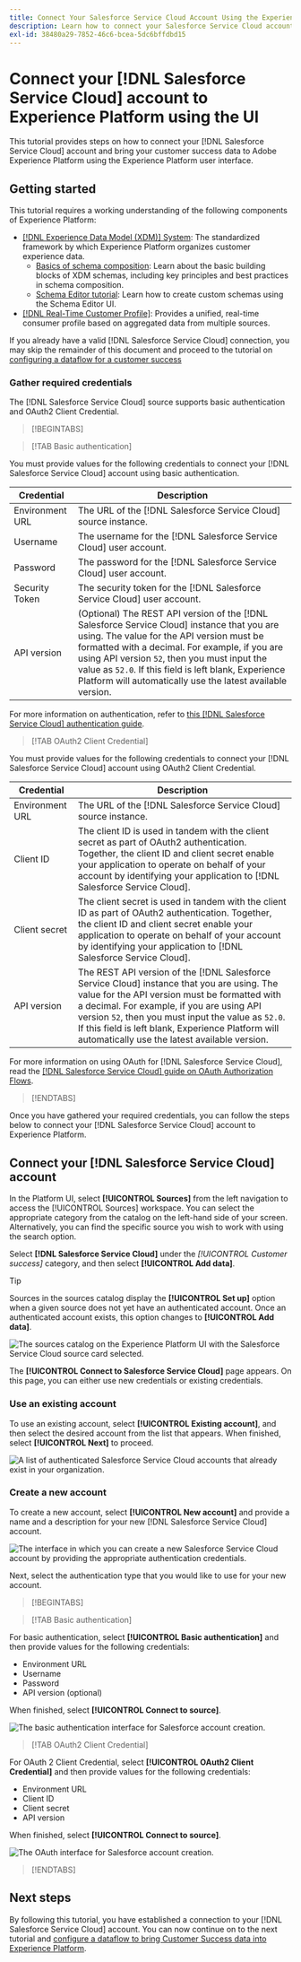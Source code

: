 ```yaml
---
title: Connect Your Salesforce Service Cloud Account Using the Experience Platform User Interface
description: Learn how to connect your Salesforce Service Cloud account and bring your customer success data to Experience Platform using the user interface.
exl-id: 38480a29-7852-46c6-bcea-5dc6bffdbd15
---
```

# Connect your [!DNL Salesforce Service Cloud] account to Experience Platform using the UI

This tutorial provides steps on how to connect your [!DNL Salesforce Service Cloud] account and bring your customer success data to Adobe Experience Platform using the Experience Platform user interface.

## Getting started

This tutorial requires a working understanding of the following components of Experience Platform:

* [[!DNL Experience Data Model (XDM)] System](../../../../../xdm/home.md): The standardized framework by which Experience Platform organizes customer experience data.
    * [Basics of schema composition](../../../../../xdm/schema/composition.md): Learn about the basic building blocks of XDM schemas, including key principles and best practices in schema composition.
    * [Schema Editor tutorial](../../../../../xdm/tutorials/create-schema-ui.md): Learn how to create custom schemas using the Schema Editor UI.
* [[!DNL Real-Time Customer Profile]](../../../../../profile/home.md): Provides a unified, real-time consumer profile based on aggregated data from multiple sources.

If you already have a valid [!DNL Salesforce Service Cloud] connection, you may skip the remainder of this document and proceed to the tutorial on [configuring a dataflow for a customer success](../../dataflow/customer-success.md)

### Gather required credentials

The [!DNL Salesforce Service Cloud] source supports basic authentication and OAuth2 Client Credential.

>[!BEGINTABS]

>[!TAB Basic authentication]

You must provide values for the following credentials to connect your [!DNL Salesforce Service Cloud] account using basic authentication.

| Credential | Description |
| --- | --- |
| Environment URL | The URL of the [!DNL Salesforce Service Cloud] source instance. |
| Username | The username for the [!DNL Salesforce Service Cloud] user account. |
| Password | The password for the [!DNL Salesforce Service Cloud] user account. |
| Security Token | The security token for the [!DNL Salesforce Service Cloud] user account. |
| API version | (Optional) The REST API version of the [!DNL Salesforce Service Cloud] instance that you are using. The value for the API version must be formatted with a decimal. For example, if you are using API version `52`, then you must input the value as `52.0`. If this field is left blank, Experience Platform will automatically use the latest available version. |

For more information on authentication, refer to [this [!DNL Salesforce Service Cloud] authentication guide](https://developer.salesforce.com/docs/atlas.en-us.api_rest.meta/api_rest/quickstart_oauth.htm).

>[!TAB OAuth2 Client Credential]

You must provide values for the following credentials to connect your [!DNL Salesforce Service Cloud] account using OAuth2 Client Credential.

| Credential | Description |
| --- | --- |
| Environment URL |  The URL of the [!DNL Salesforce Service Cloud] source instance. |
| Client ID | The client ID is used in tandem with the client secret as part of OAuth2 authentication. Together, the client ID and client secret enable your application to operate on behalf of your account by identifying your application to [!DNL Salesforce Service Cloud]. |
| Client secret | The client secret is used in tandem with the client ID as part of OAuth2 authentication. Together, the client ID and client secret enable your application to operate on behalf of your account by identifying your application to [!DNL Salesforce Service Cloud]. |
| API version | The REST API version of the [!DNL Salesforce Service Cloud] instance that you are using. The value for the API version must be formatted with a decimal. For example, if you are using API version `52`, then you must input the value as `52.0`. If this field is left blank, Experience Platform will automatically use the latest available version. |

For more information on using OAuth for [!DNL Salesforce Service Cloud], read the [[!DNL Salesforce Service Cloud] guide on OAuth Authorization Flows](https://help.salesforce.com/s/articleView?id=sf.remoteaccess_oauth_flows.htm&type=5).

>[!ENDTABS]

Once you have gathered your required credentials, you can follow the steps below to connect your [!DNL Salesforce Service Cloud] account to Experience Platform.

## Connect your [!DNL Salesforce Service Cloud] account

In the Platform UI, select **[!UICONTROL Sources]** from the left navigation to access the [!UICONTROL Sources] workspace. You can select the appropriate category from the catalog on the left-hand side of your screen. Alternatively, you can find the specific source you wish to work with using the search option.

Select **[!DNL Salesforce Service Cloud]** under the *[!UICONTROL Customer success]* category, and then select **[!UICONTROL Add data]**.

>[!TIP]
>
>Sources in the sources catalog display the **[!UICONTROL Set up]** option when a given source does not yet have an authenticated account. Once an authenticated account exists, this option changes to **[!UICONTROL Add data]**.

![The sources catalog on the Experience Platform UI with the Salesforce Service Cloud source card selected.](../../../../images/tutorials/create/salesforce-service-cloud/catalog.png)

The **[!UICONTROL Connect to Salesforce Service Cloud]** page appears. On this page, you can either use new credentials or existing credentials.

### Use an existing account

To use an existing account, select **[!UICONTROL Existing account]**, and then select the desired account from the list that appears. When finished, select **[!UICONTROL Next]** to proceed.

![A list of authenticated Salesforce Service Cloud accounts that already exist in your organization.](../../../../images/tutorials/create/salesforce-service-cloud/existing.png)

### Create a new account

To create a new account, select **[!UICONTROL New account]** and provide a name and a description for your new [!DNL Salesforce Service Cloud] account.

![The interface in which you can create a new Salesforce Service Cloud account by providing the appropriate authentication credentials.](../../../../images/tutorials/create/salesforce-service-cloud/new.png)

Next, select the authentication type that you would like to use for your new account.

>[!BEGINTABS]

>[!TAB Basic authentication]

For basic authentication, select **[!UICONTROL Basic authentication]** and then provide values for the following credentials:

* Environment URL
* Username
* Password
* API version (optional)

When finished, select **[!UICONTROL Connect to source]**.

![The basic authentication interface for Salesforce account creation.](../../../../images/tutorials/create/salesforce-service-cloud/basic.png)

>[!TAB OAuth2 Client Credential]

For OAuth 2 Client Credential, select **[!UICONTROL OAuth2 Client Credential]** and then provide values for the following credentials:

* Environment URL
* Client ID
* Client secret
* API version

When finished, select **[!UICONTROL Connect to source]**.

![The OAuth interface for Salesforce account creation.](../../../../images/tutorials/create/salesforce-service-cloud/oauth2.png)

>[!ENDTABS]

## Next steps

By following this tutorial, you have established a connection to your [!DNL Salesforce Service Cloud] account. You can now continue on to the next tutorial and [configure a dataflow to bring Customer Success data into Experience Platform](../../dataflow/customer-success.md).
